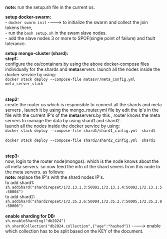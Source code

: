 **note:** run the setup.sh file in the current os.

**setup docker-swarm:** <br/>
          - ` docker swarm init `   ----> to initialize the swarm and collect the join tokens there, <br/>
          - run the `bash setup.sh` in the swam slave nodes.<br/>
          - add the slave nodes 3 or more to SPOF(single point of failure) and fault tolerance.<br/>
      
**setup mongo-cluster (shard):** <br/>
**step1:** <br/>
            configure the os/containers by using the above docker-compose files individually for the shards and **meta**servers.
      launch all the nodes inside the docker service by using: <br/>
       ` docker stack deploy --compose-file matasvr/meta_config.yml meta_server_stack ` <br/>
      <br/><br/>
**step2:** <br/>
            create the router os which is responsible to connect all the shards and meta servers , launch it by using the mongo_router.yml file by 
      edit the ip's in the file with the current IP's of the **meta**servers.by this , router knows the meta servers to manage the data by using shard1 and shard2.
      <br/>
      launch all the nodes inside the docker service by using:<br/>
      ` docker stack deploy --compose-file shard1/shard1_cinfig.yml  shard1 ` <br/>      
      ` docker stack deploy --compose-file shard2/shard2_cinfig.yml  shard1 ` <br/>
    <br/><br/>
**step3:** <br/>
           now, login to the router node(mongos). which is the node knows about the all meta servers. so now feed the info of the shard severs from this node to the meta servers.
      as follows: <br/>
      **note:** replace the IP's with the shard nodes IP's.<br/>
      to add shard1: ` sh.addShard("shard1repset/172.13.1.3:50001,172.13.1.4:50002,172.13.1.5:50003") ` <br/>
      to add shard2: ` sh.addShard("shard2repset/172.35.2.6:50004,172.35.2.7:50005,172.35.2.8:50006") ` <br/><br/>
      **enable sharding for DB:** <br/>
      ` sh.enableSharding("db2024") `<br/>
      ` sh.shardCollection("db2024.collection",{"age":"hashed"}) ` ----> enable which collection has to be split based on the KEY of the document.
      
